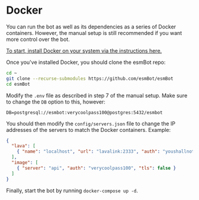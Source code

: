 # Docker
You can run the bot as well as its dependencies as a series of Docker containers. However, the manual setup is still recommended if you want more control over the bot.

[To start, install Docker on your system via the instructions here.](https://docs.docker.com/engine/install/#server)

Once you've installed Docker, you should clone the esmBot repo:
```sh
cd ~
git clone --recurse-submodules https://github.com/esmBot/esmBot
cd esmBot
```
Modify the `.env` file as described in step 7 of the manual setup. Make sure to change the `DB` option to this, however:
```
DB=postgresql://esmbot:verycoolpass100@postgres:5432/esmbot
```
You should then modify the `config/servers.json` file to change the IP addresses of the servers to match the Docker containers. Example:
```json
{
  "lava": [
    { "name": "localhost", "url": "lavalink:2333", "auth": "youshallnotpass" }
  ],
  "image": [
    { "server": "api", "auth": "verycoolpass100", "tls": false }
  ]
}
```
Finally, start the bot by running `docker-compose up -d`.